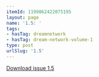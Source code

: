 ```yaml
---
itemId: 1199862422075195
layout: page
name: '1.5: '
tags:
- hasTag: dreamnetwork
- hasTag: dream-network-volume-1
type: post
urlSlug: '1.5'
---
```

<a href="files/pdfs/Volume_1/1.5_Dream_Network_Bulletin_Vol.1_No.5.pdf" download="">Download issue 1.5</a>